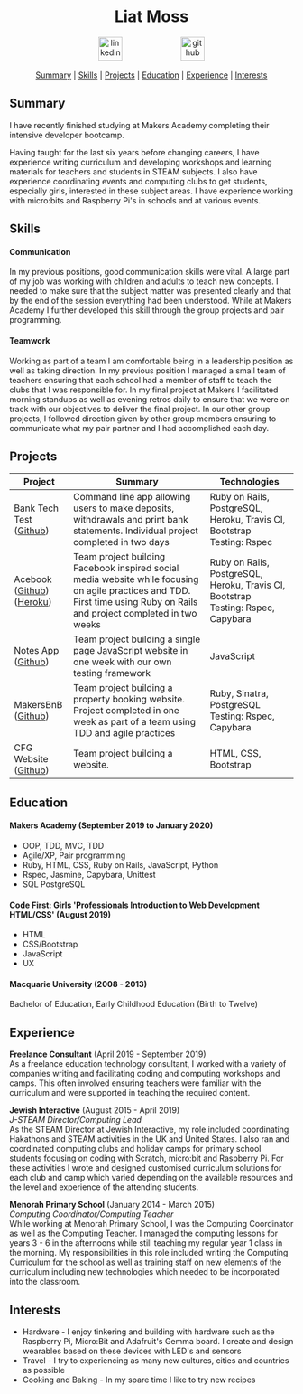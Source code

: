 <h1 align="center">Liat Moss</h1>
<p align="center">
<a  href="https://www.linkedin.com/in/liat-moss-51a50b115/"><img src="https://www.iconfinder.com/data/icons/free-social-icons/67/linkedin_circle_color-512.png" alt="linkedin" hspace="50" height="42" width="42"></a>
<a  href="https://github.com/Liatmoss"><img src="https://cdn0.iconfinder.com/data/icons/octicons/1024/mark-github-512.png" alt="github" hspace="50" height="42" width="42"></a>

<div align="center">

[Summary](#summary) |
[Skills](#skills) |
[Projects](#projects) |
[Education](#education) |
[Experience](#experience) |
[Interests](#interests)

</div>

## Summary

I have recently finished studying at Makers Academy completing their intensive developer bootcamp.

Having taught for the last six years before changing careers, I have experience writing curriculum and developing workshops and learning materials for teachers and students in STEAM subjects. I also have experience coordinating events and computing clubs to get students, especially girls, interested in these subject areas. I have experience working with micro:bits and Raspberry Pi's in schools and at various events.

## Skills

#### Communication

In my previous positions, good communication skills were vital. A large part of my job was working with children and adults to teach new concepts. I needed to make sure that the subject matter was presented clearly and that by the end of the session everything had been understood. While at Makers Academy I further developed this skill through the group projects and pair programming.

#### Teamwork

Working as part of a team I am comfortable being in a leadership position as well as taking direction. In my previous position I managed a small team of teachers ensuring that each school had a member of staff to teach the clubs that I was responsible for. In my final project at Makers I facilitated morning standups as well as evening retros daily to ensure that we were on track with our objectives to deliver the final project. In our other group projects, I followed direction given by other group members ensuring to communicate what my pair partner and I had accomplished each day.

## Projects

| Project       | Summary       | Technologies  |
| ------------- |---------------| --------------|
| Bank Tech Test <br> ([Github](https://github.com/Liatmoss/bank_tech_test)) | Command line app allowing users to make deposits, withdrawals and print bank statements. Individual project completed in two days |  Ruby on Rails, PostgreSQL, Heroku, Travis CI, Bootstrap<br>Testing: Rspec |
| Acebook <br> ([Github](https://github.com/Liatmoss/RaceToFirstPlaceBook))<br>([Heroku](https://acebook--letta.herokuapp.com/)) | Team project building Facebook inspired social media website while focusing on agile practices and TDD. First time using Ruby on Rails and project completed in two weeks |  Ruby on Rails, PostgreSQL, Heroku, Travis CI, Bootstrap<br>Testing: Rspec, Capybara |
| Notes App <br> ([Github](https://github.com/Liatmoss/noteApp/tree/master/noteApp)) | Team project building a single page JavaScript website in one week with our own testing framework | JavaScript |
| MakersBnB <br> ([Github](https://github.com/Liatmoss/Ruby-n-b)) | Team project building a property booking website. Project completed in one week as part of a team using TDD and agile practices |  Ruby, Sinatra, PostgreSQL<br>Testing: Rspec, Capybara |
| CFG Website <br> ([Github](https://github.com/Liatmoss/cfgProjectCake)) | Team project building a website. |  HTML, CSS, Bootstrap |

## Education

#### Makers Academy (September 2019 to January 2020)

- OOP, TDD, MVC, TDD
- Agile/XP, Pair programming
- Ruby, HTML, CSS, Ruby on Rails, JavaScript, Python
- Rspec, Jasmine, Capybara, Unittest
- SQL PostgreSQL

#### Code First: Girls 'Professionals Introduction to Web Development HTML/CSS' (August 2019)

- HTML
- CSS/Bootstrap
- JavaScript
- UX

#### Macquarie University (2008 - 2013)

Bachelor of Education, Early Childhood Education (Birth to Twelve)


## Experience

**Freelance Consultant** (April 2019 - September 2019)    
As a freelance education technology consultant, I worked with a variety of companies writing and facilitating coding and computing workshops and camps. This often involved ensuring teachers were familiar with the curriculum and were supported in teaching the required content.

**Jewish Interactive** (August 2015 - April 2019)    
*J-STEAM Director/Computing Lead*  
As the STEAM Director at Jewish Interactive, my role included coordinating Hakathons and STEAM activities in the UK and United States. I also ran and coordinated computing clubs and holiday camps for primary school students focusing on coding with Scratch, micro:bit and Raspberry Pi. For these activities I wrote and designed customised curriculum solutions for each club and camp which varied depending on the available resources and the level and experience of the attending students.

**Menorah Primary School** (January 2014 - March 2015)   
*Computing Coordinator/Computing Teacher*  
While working at Menorah Primary School, I was the Computing Coordinator as well as the Computing Teacher. I managed the computing lessons for years 3 - 6 in the afternoons while still teaching my regular year 1 class in the morning. My responsibilities in this role included writing the Computing Curriculum for the school as well as training staff on new elements of the curriculum including new technologies which needed to be incorporated into the classroom.

## Interests

* Hardware - I enjoy tinkering and building with hardware such as the Raspberry Pi, Micro:Bit and Adafruit's Gemma board. I create and design wearables based on these devices with LED's and sensors
* Travel - I try to experiencing as many new cultures, cities and countries as possible
* Cooking and Baking - In my spare time I like to try new recipes  
